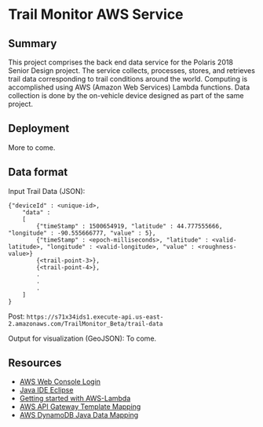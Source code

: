 # Trail Monitor AWS Service

## Summary

This project comprises the back end data service for the Polaris 2018 Senior Design project.
The service collects, processes, stores, and retrieves trail data corresponding to trail conditions around the world. Computing is accomplished using AWS (Amazon Web Services) Lambda functions.
Data collection is done by the on-vehicle device designed as part of the same project.

## Deployment

More to come.

## Data format

Input Trail Data (JSON):
```
{"deviceId" : <unique-id>,
	"data" :
	[
		{"timeStamp" : 1500654919, "latitude" : 44.777555666, "longitude" : -90.555666777, "value" : 5},
		{"timeStamp" : <epoch-milliseconds>, "latitude" : <valid-latitude>, "longitude" : <valid-longitude>, "value" : <roughness-value>}
		{<trail-point-3>},
		{<trail-point-4>},
		.
		.
		.
	]
}
```
Post: `https://s71x34ids1.execute-api.us-east-2.amazonaws.com/TrailMonitor_Beta/trail-data`

Output for visualization (GeoJSON):
To come.

## Resources

- [AWS Web Console Login](https://640567404774.signin.aws.amazon.com/console)
- [Java IDE Eclipse](http://www.eclipse.org/downloads/)
- [Getting started with AWS-Lambda](https://docs.aws.amazon.com/apigateway/latest/developerguide/getting-started.html#getting-started-prerequisites)
- [AWS API Gateway Template Mapping](https://docs.aws.amazon.com/apigateway/latest/developerguide/api-gateway-mapping-template-reference.html)
- [AWS DynamoDB Java Data Mapping](https://docs.aws.amazon.com/amazondynamodb/latest/developerguide/DynamoDBMapper.html)